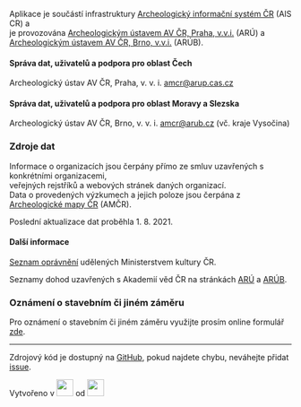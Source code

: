 Aplikace je součástí infrastruktury <a href="https://www.aiscr.cz/" target="_blank">Archeologický informační systém ČR</a> (AIS CR) a<br> je provozována 
<a href="https://www.arup.cas.cz/" target="_blank">Archeologickým ústavem AV ČR, Praha, v.v.i.</a> (ARÚ) a<br>
<a href="https://arub.avcr.cz/" target="_blank">Archeologickým ústavem AV ČR, Brno, v.v.i.</a> (ARÚB).

#### Správa dat, uživatelů a podpora pro oblast Čech
Archeologický ústav AV ČR, Praha, v. v. i. <a href=mailto:amcr@arup.cas.cz>amcr@arup.cas.cz</a>

#### Správa dat, uživatelů a podpora pro oblast Moravy a Slezska
Archeologický ústav AV ČR, Brno, v. v. i. <a href=mailto:amcr@arub.cz>amcr@arub.cz</a> (vč. kraje Vysočina)

### Zdroje dat
Informace o organizacích jsou čerpány přímo ze smluv uzavřených s konkrétními organizacemi,<br> veřejných rejstříků a webových stránek daných organizací.<br>
Data o provedených výzkumech a jejich poloze jsou čerpána z <a href="http://www.archeologickamapa.cz/" target="_blank">Archeologické mapy ČR</a> (AMČR).

Poslední aktualizace dat proběhla 1. 8. 2021.

#### Další informace
<a href="https://www.mkcr.cz/seznam-organizaci-opravnenych-k-provadeni-archeologickych-vyzkumu-278.html" target="_blank">Seznam oprávnění</a> udělených Ministerstvem kultury ČR.

Seznamy dohod uzavřených s Akademií věd  ČR na stránkách <a href="https://www.arup.cas.cz/kdo-je-opravnen-provadet-archeologicke-vyzkumy/" target="_blank">ARÚ</a> a <a href="https://www.arub.cz/referat-archeologicke-pamatkove-pece/opravnene-organizace/" target="_blank">ARÚB</a>.

### Oznámení o stavebním či jiném záměru
Pro oznámení o stavebním či jiném záměru využijte prosím online formulář <a href="https://backend.aiscr.cz/oznameni/0/" target="_blank">zde</a>.

<hr>

Zdrojový kód je dostupný na <a href="https://github.com/petrpajdla/map_oao" target="_blank">GitHub</a>, pokud najdete chybu, neváhejte přidat <a href="https://github.com/petrpajdla/map_oao/issues/new" target="_blank">issue</a>.

Vytvořeno v <a href="https://shiny.rstudio.com/" target="_blank"><img src="https://www.rstudio.com/wp-content/uploads/2014/04/shiny.png" height="30px"></a> od <a href="https://www.rstudio.com/" target="_blank"><img src="https://www.rstudio.com/wp-content/uploads/2014/07/RStudio-Logo-Blue-Gray.png" height="30px"></a>



